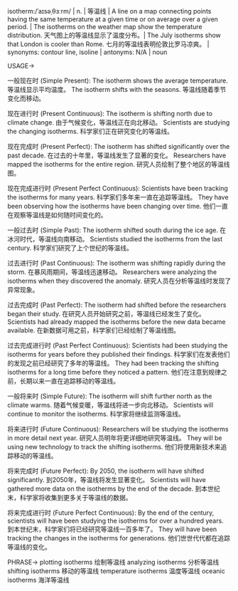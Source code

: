 isotherm:/ˈaɪsəˌθɜːrm/ | n. | 等温线 | A line on a map connecting points having the same temperature at a given time or on average over a given period. | The isotherms on the weather map show the temperature distribution. 天气图上的等温线显示了温度分布。| The July isotherms show that London is cooler than Rome. 七月的等温线表明伦敦比罗马凉爽。 | synonyms: contour line, isoline | antonyms: N/A | noun

USAGE->

一般现在时 (Simple Present):
The isotherm shows the average temperature. 等温线显示平均温度。
The isotherm shifts with the seasons. 等温线随着季节变化而移动。


现在进行时 (Present Continuous):
The isotherm is shifting north due to climate change. 由于气候变化，等温线正在向北移动。
Scientists are studying the changing isotherms. 科学家们正在研究变化的等温线。


现在完成时 (Present Perfect):
The isotherm has shifted significantly over the past decade.  在过去的十年里，等温线发生了显著的变化。
Researchers have mapped the isotherms for the entire region. 研究人员绘制了整个地区的等温线图。


现在完成进行时 (Present Perfect Continuous):
Scientists have been tracking the isotherms for many years. 科学家们多年来一直在追踪等温线。
They have been observing how the isotherms have been changing over time. 他们一直在观察等温线是如何随时间变化的。


一般过去时 (Simple Past):
The isotherm shifted south during the ice age. 在冰河时代，等温线向南移动。
Scientists studied the isotherms from the last century. 科学家们研究了上个世纪的等温线。


过去进行时 (Past Continuous):
The isotherm was shifting rapidly during the storm.  在暴风雨期间，等温线迅速移动。
Researchers were analyzing the isotherms when they discovered the anomaly. 研究人员在分析等温线时发现了异常现象。


过去完成时 (Past Perfect):
The isotherm had shifted before the researchers began their study. 在研究人员开始研究之前，等温线已经发生了变化。
Scientists had already mapped the isotherms before the new data became available. 在新数据可用之前，科学家们已经绘制了等温线图。


过去完成进行时 (Past Perfect Continuous):
Scientists had been studying the isotherms for years before they published their findings. 科学家们在发表他们的发现之前已经研究了多年的等温线。
They had been tracking the shifting isotherms for a long time before they noticed a pattern.  他们在注意到规律之前，长期以来一直在追踪移动的等温线。



一般将来时 (Simple Future):
The isotherm will shift further north as the climate warms. 随着气候变暖，等温线将进一步向北移动。
Scientists will continue to monitor the isotherms. 科学家将继续监测等温线。


将来进行时 (Future Continuous):
Researchers will be studying the isotherms in more detail next year. 研究人员明年将更详细地研究等温线。
They will be using new technology to track the shifting isotherms. 他们将使用新技术来追踪移动的等温线。


将来完成时 (Future Perfect):
By 2050, the isotherm will have shifted significantly. 到2050年，等温线将发生显著变化。
Scientists will have gathered more data on the isotherms by the end of the decade. 到本世纪末，科学家将收集到更多关于等温线的数据。


将来完成进行时 (Future Perfect Continuous):
By the end of the century, scientists will have been studying the isotherms for over a hundred years. 到本世纪末，科学家们将已经研究等温线一百多年了。
They will have been tracking the changes in the isotherms for generations. 他们世世代代都在追踪等温线的变化。


PHRASE->
plotting isotherms 绘制等温线
analyzing isotherms 分析等温线
shifting isotherms 移动的等温线
temperature isotherms 温度等温线
oceanic isotherms 海洋等温线